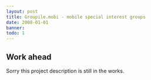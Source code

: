 ```yaml
---
layout: post
title: Groupile.mobi - mobile special interest groups
date: 2008-01-01
banner: 
todo: 1
---
```


## Work ahead

Sorry this project description is still in the works.

<!--
Entwicklung einer mobilen, webbasierten Plattform für Special-Interest-Gruppen. Facebook Applikation mit Status Update Synchronisation. Folgende Kundenprojekte wurden auf Basis von Groupile umgesetzt:

- Messekalender für die Games Convention in Leipzig
- Event-Kalender für XML Konferenz in Boston
- „Kite Cruise Miami“ Reisegruppe für ein Reisebüro in München
- „Mission Future“ Event-Kalender für CScout Trend Agency in München



## Challenge

- multilingual (EN/FR/ES/DE)


## Responsibilities

Idee, Planung, Projektmanagement, Programmierung
-->